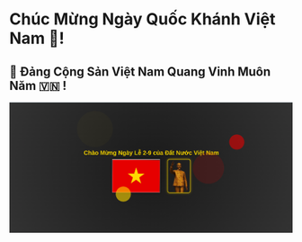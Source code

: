 # Chúc Mừng Ngày Quốc Khánh Việt Nam 🎉!

## 🎉 Đảng Cộng Sản Việt Nam Quang Vinh Muôn Năm 🇻🇳 ! 

<img src="./assets/QuocKhanh.png" alt="Chúc Mừng Ngày Quốc Khánh">



